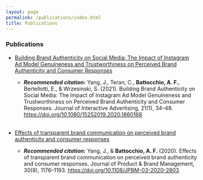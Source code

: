 ```yaml
---
layout: page
permalink: /publications/index.html
title: Publications
---
```


### Publications

- [Building Brand Authenticity on Social Media: The Impact of Instagram Ad Model Genuineness and Trustworthiness on Perceived Brand Authenticity and Consumer Responses](http://afbat.github.io/files/Yang_et_al_2021.pdf)

    - ***Recommended citation:*** Yang, J., Teran, C., **Battocchio, A. F.**, Bertellotti, E., & Wrzesinski, S. (2021). Building Brand Authenticity on Social Media: The Impact of Instagram Ad Model Genuineness and Trustworthiness on Perceived Brand Authenticity and Consumer Responses. Journal of Interactive Advertising, 21(1), 34–48. https://doi.org/10.1080/15252019.2020.1860168
<br><br>
- [Effects of transparent brand communication on perceived brand authenticity and consumer responses](http://afbat.githun.io/files/YangBattocchio_2020.pdf)

    - ***Recommended citation:*** Yang, J., & **Battocchio, A. F.** (2020). Effects of transparent brand communication on perceived brand authenticity and consumer responses. Journal of Product & Brand Management, 30(8), 1176–1193. https://doi.org/10.1108/JPBM-03-2020-2803